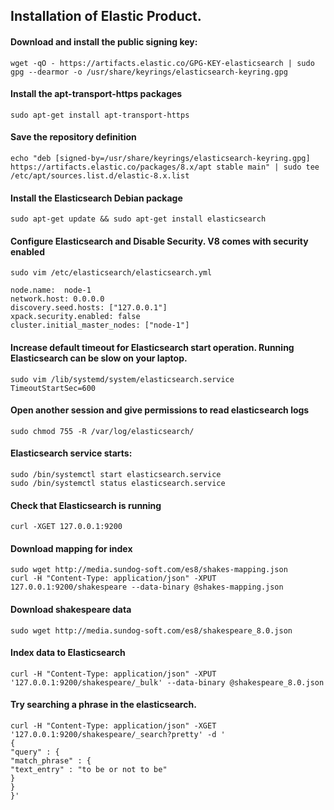 ## Installation of Elastic Product.



#### Download and install the public signing key:

```wget -qO - https://artifacts.elastic.co/GPG-KEY-elasticsearch | sudo gpg --dearmor -o /usr/share/keyrings/elasticsearch-keyring.gpg```


#### Install the apt-transport-https packages

```sudo apt-get install apt-transport-https```

#### Save the repository definition

```echo "deb [signed-by=/usr/share/keyrings/elasticsearch-keyring.gpg] https://artifacts.elastic.co/packages/8.x/apt stable main" | sudo tee /etc/apt/sources.list.d/elastic-8.x.list```


#### Install the Elasticsearch Debian package

```sudo apt-get update && sudo apt-get install elasticsearch```


#### Configure Elasticsearch and Disable Security. V8 comes with security enabled
```
sudo vim /etc/elasticsearch/elasticsearch.yml

node.name:  node-1
network.host: 0.0.0.0
discovery.seed.hosts: ["127.0.0.1"]
xpack.security.enabled: false
cluster.initial_master_nodes: ["node-1"]
```

#### Increase default timeout for Elasticsearch start operation. Running Elasticsearch can be slow on your laptop. 

```
sudo vim /lib/systemd/system/elasticsearch.service
TimeoutStartSec=600
```
#### Open another session and give permissions to read elasticsearch logs

```
sudo chmod 755 -R /var/log/elasticsearch/
```

#### Elasticsearch service starts:
```
sudo /bin/systemctl start elasticsearch.service
sudo /bin/systemctl status elasticsearch.service
```

#### Check that Elasticsearch is running
```
curl -XGET 127.0.0.1:9200
```

#### Download mapping for index
```
sudo wget http://media.sundog-soft.com/es8/shakes-mapping.json
curl -H "Content-Type: application/json" -XPUT 127.0.0.1:9200/shakespeare --data-binary @shakes-mapping.json
```

#### Download shakespeare data
```sudo wget http://media.sundog-soft.com/es8/shakespeare_8.0.json```

#### Index data to Elasticsearch
```curl -H "Content-Type: application/json" -XPUT '127.0.0.1:9200/shakespeare/_bulk' --data-binary @shakespeare_8.0.json```

#### Try searching a phrase in the elasticsearch.
```
curl -H "Content-Type: application/json" -XGET '127.0.0.1:9200/shakespeare/_search?pretty' -d '
{
"query" : {
"match_phrase" : {
"text_entry" : "to be or not to be"
}
}
}'
```
